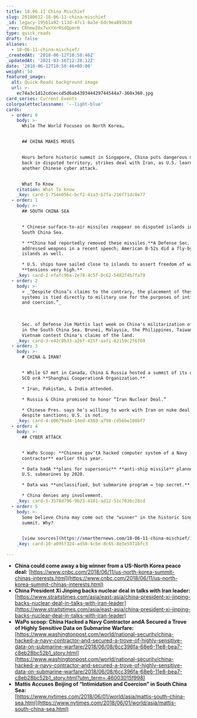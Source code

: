 ```yaml
---
title: 18.06.11 China Mischief
slug: 20180612-18-06-11-china-mischief
_id: legacy-195b1a92-113d-47c1-8a3e-6dc9ea893b30
_rev: CRhmwZOx7vxYXrRSdQpmrH
type: quick_reads
draft: false
aliases:
  - 18-06-11-china-mischief/
_createdAt: '2018-06-12T10:58:46Z'
_updatedAt: '2021-03-16T12:28:12Z'
date: '2018-06-12T10:58:46+00:00'
weight: 50
featured_image:
  alt: Quick Reads background image
  url: >-
    ec74a3c1d12cdceccd5d6ab439344429744544a7-360x360.jpg
card_series: Current Events
colorpaletteclassname: '--light-blue'
cards:
  - order: 0
    body: >-
      While The World Focuses on North Korea…


      ## CHINA MAKES MOVES


      Hours before historic summit in Singapore, China puts dangerous missiles
      back in disputed territory, strikes deal with Iran, as U.S. learns of yet
      another Chinese cyber attack.


      What To Know
    citation: What To Know
    _key: card-1-754e056c-bcf2-41a3-b7fa-216f71dc0e77
  - order: 1
    body: >-
      ## SOUTH CHINA SEA


      * Chinese surface-to-air missiles reappear on disputed islands in the
      South China Sea.

      * **China had reportedly removed these missiles.**A Defense Sec. Mattis
      addressed weapons in a recent speech; American B-52s did a fly-by of the
      islands as well.

      * U.S. ships have sailed close to islands to assert freedom of waterway;
      **tensions very high.**
    _key: card-2-efafc96a-2e78-4c5f-8c62-5482f4b7fa79
  - order: 2
    body: >-
      > _‘Despite China’s claims to the contrary, the placement of these weapons
      systems is tied directly to military use for the purposes of intimidation
      and coercion.”_  
        
        
        
      Sec. of Defense Jim Mattis last week on China's militarization of islands
      in the South China Sea. Brunei, Malaysia, the Philippines, Taiwan &
      Vietnam contest China's claims of the land.
    _key: card-3-e42c8b33-a26f-415f-aaf1-62159c2f6f69
  - order: 3
    body: >-
      # CHINA & IRAN?


      * While G7 met in Canada, China & Russia hosted a summit of its own: The
      SCO orA **Shanghai CooperationA Organization.**

      * Iran, Pakistan, & India attended.

      * Russia & China promised to honor “Iran Nuclear Deal.”

      * Chinese Pres. says he’s willing to work with Iran on nuke deal & trade
      despite sanctions; U.S. is not.
    _key: card-4-80679ad4-14ed-4369-a798-cd56be108bf7
  - order: 4
    body: >-
      ## CYBER ATTACK


      * WaPo Scoop: **Chinese gov’tA hacked computer system of a Navy
      contractor** earlier this year.

      * Data hadA **plans for supersonic** **anti-ship missile** plannedA for
      U.S. submarines by 2020.

      * Data was **unclassified, but submarine program = top secret.**

      * China denies any involvement.
    _key: card-5-3578d796-9b23-4101-ad12-51c7036c28cd
  - order: 5
    body: >-
      Some believe China may come out the "winner" in the historic Singapore
      summit. Why?


      [view sources](https://smarthernews.com/18-06-11-china-mischief/)
    _key: card-10-a095f324-ad58-4cbe-8c65-8e3e5971bfc3

---
```

* **China could come away a big winner from a US-North Korea peace deal:** [https://www.cnbc.com/2018/06/11/us-north-korea-summit-chinas-interests.html](https://www.cnbc.com/2018/06/11/us-north-korea-summit-chinas-interests.html)
* **China President Xi Jinping backs nuclear deal in talks with Iran leader:** [https://www.straitstimes.com/asia/east-asia/china-president-xi-jinping-backs-nuclear-deal-in-talks-with-iran-leader](https://www.straitstimes.com/asia/east-asia/china-president-xi-jinping-backs-nuclear-deal-in-talks-with-iran-leader)
* **WaPo scoop: China Hacked a Navy Contractor andA Secured a Trove of Highly Sensitive Data on Submarine Warfare:**  
[https://www.washingtonpost.com/world/national-security/china-hacked-a-navy-contractor-and-secured-a-trove-of-highly-sensitive-data-on-submarine-warfare/2018/06/08/6cc396fa-68e6-11e8-bea7-c8eb28bc52b1_story.html](https://www.washingtonpost.com/world/national-security/china-hacked-a-navy-contractor-and-secured-a-trove-of-highly-sensitive-data-on-submarine-warfare/2018/06/08/6cc396fa-68e6-11e8-bea7-c8eb28bc52b1_story.html?utm_term=.46003015f998)
* **Mattis Accuses Beijing of “Intimidation and Coercion” in South China Sea:**  
[https://www.nytimes.com/2018/06/01/world/asia/mattis-south-china-sea.html](https://www.nytimes.com/2018/06/01/world/asia/mattis-south-china-sea.html)